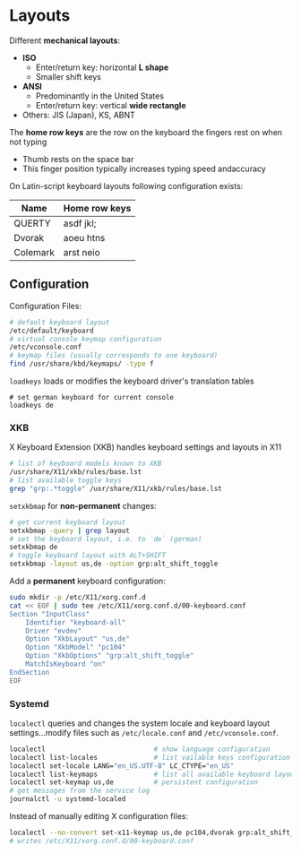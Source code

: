 # Layouts

Different **mechanical layouts**:

* **ISO**
  - Enter/return key: horizontal **L shape**
  - Smaller shift keys
* **ANSI**
  - Predominantly in the United States
  - Enter/return key: vertical **wide rectangle**
* Others: JIS (Japan), KS, ABNT

The **home row keys** are the row on the keyboard the fingers rest on when not
typing

* Thumb rests on the space bar
* This finger position typically increases typing speed andaccuracy

On Latin-script keyboard layouts following configuration exists:

Name     | Home row keys
---------|--------------
QUERTY   | asdf jkl;
Dvorak   | aoeu htns
Colemark | arst neio

## Configuration

Configuration Files:

```bash
# default keyboard layout
/etc/default/keyboard
# virtual console keymap configuration
/etc/vconsole.conf
# keymap files (usually corresponds to one keyboard)
find /usr/share/kbd/keymaps/ -type f
```

`loadkeys` loads or modifies the keyboard driver's translation tables

```
# set german keyboard for current console
loadkeys de
```

### XKB

X Keyboard Extension (XKB) handles keyboard settings and layouts in X11

```bash
# list of keyboard models known to XKB
/usr/share/X11/xkb/rules/base.lst
# list available toggle keys
grep "grp:.*toggle" /usr/share/X11/xkb/rules/base.lst
```

`setxkbmap` for **non-permanent** changes:

```bash
# get current keyboard layout
setxkbmap -query | grep layout
# set the keyboard layout, i.e. to `de` (german)
setxkbmap de
# toggle keyboard layout with ALT+SHIFT
setxkbmap -layout us,de -option grp:alt_shift_toggle
```

Add a **permanent** keyboard configuration:

```bash
sudo mkdir -p /etc/X11/xorg.conf.d
cat << EOF | sudo tee /etc/X11/xorg.conf.d/00-keyboard.conf
Section "InputClass"
    Identifier "keyboard-all"
    Driver "evdev"
    Option "XkbLayout" "us,de"
    Option "XkbModel" "pc104"
    Option "XkbOptions" "grp:alt_shift_toggle"
    MatchIsKeyboard "on"
EndSection
EOF
```

### Systemd

`localectl` queries and changes the system locale and keyboard layout
settings...modify files such as `/etc/locale.conf` and `/etc/vconsole.conf`.

```bash
localectl                           # show language configuration
localectl list-locales              # list vailable keys configuration
localectl set-locale LANG="en_US.UTF-8" LC_CTYPE="en_US"
localectl list-keymaps              # list all available keyboard layouts
localectl set-keymap us,de          # persistent configuration
# get messages from the service log
journalctl -u systemd-localed
```

Instead of manually editing X configuration files:

```bash
localectl --no-convert set-x11-keymap us,de pc104,dvorak grp:alt_shift_toggle
# writes /etc/X11/xorg.conf.d/00-keyboard.conf
```
